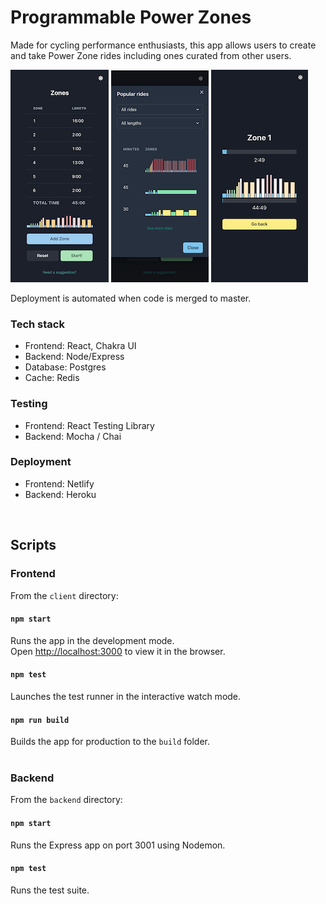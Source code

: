 # Programmable Power Zones

Made for cycling performance enthusiasts, this app allows users to create and take Power Zone rides including ones curated from other users.

![Home screen](/images/image1.png) ![Select ride](/images/image3.png) ![Timer](/images/image2.png)

Deployment is automated when code is merged to master.

### Tech stack
- Frontend: React, Chakra UI
- Backend: Node/Express
- Database: Postgres
- Cache: Redis

### Testing
- Frontend: React Testing Library
- Backend: Mocha / Chai

### Deployment
- Frontend: Netlify
- Backend: Heroku

<br/>

## Scripts
### Frontend

From the `client` directory:

#### `npm start`

Runs the app in the development mode.<br /> Open
[http://localhost:3000](http://localhost:3000) to view it in the browser.


#### `npm test`

Launches the test runner in the interactive watch mode.<br />

#### `npm run build`

Builds the app for production to the `build` folder.<br /> <br />

### Backend

From the `backend` directory:

#### `npm start`

Runs the Express app on port 3001 using Nodemon.


#### `npm test`

Runs the test suite.